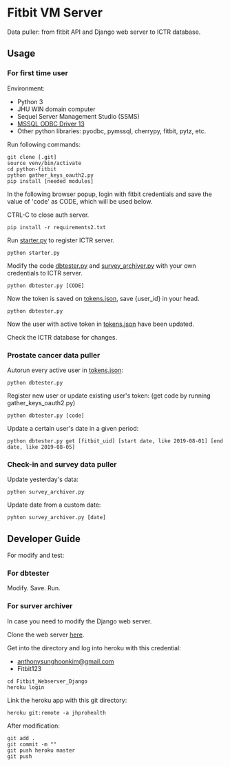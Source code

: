 # Fitbit VM Server

Data puller: from fitbit API and Django web server to ICTR database.

## Usage

### For first time user

Environment:

* Python 3
* JHU WIN domain computer
* Sequel Server Management Studio (SSMS)
* [MSSQL ODBC Driver 13](https://www.microsoft.com/en-us/download/details.aspx?id=53339)
* Other python libraries: pyodbc, pymssql, cherrypy, fitbit, pytz, etc.

Run following commands:

```
git clone [.git]
source venv/bin/activate
cd python-fitbit
python gather_keys_oauth2.py
pip install [needed modules]
```
In the following browser popup, login with fitbit credentials and save the value of 'code' as CODE, which will be used below.

CTRL-C to close auth server.
```
pip install -r requirements2.txt
```
Run [starter.py](python-fitbit/starter.py) to register ICTR server.
```
python starter.py
```

Modify the code [dbtester.py](python-fitbit/dbtester.py) and [survey_archiver.py](python-fitbit/survey_archiver.py) with your own credentials to ICTR server.
```
python dbtester.py [CODE]
```
Now the token is saved on [tokens.json](python-fitbit/tokens.json), save {user_id} in your head.
```
python dbtester.py
```

Now the user with active token in [tokens.json](python-fitbit/tokens.json) have been updated. 

Check the ICTR database for changes.

### Prostate cancer data puller

Autorun every active user in [tokens.json](python-fitbit/tokens.json):

```
python dbtester.py
```

Register new user or update existing user's token: (get code by running gather_keys_oauth2.py)

```
python dbtester.py [code]
```

Update a certain user's date in a given period:
```
python dbtester.py get [fitbit_uid] [start date, like 2019-08-01] [end date, like 2019-08-05]
```

### Check-in and survey data puller

Update yesterday's data:

```
python survey_archiver.py
```

Update date from a custom date:

```
pyhton survey_archiver.py [date]
```

## Developer Guide

For modify and test:

### For dbtester

Modify. Save. Run.

### For surver archiver

In case you need to modify the Django web server.

Clone the web server [here](https://github.com/fath0218/Fitbit_Webserver_Django).

Get into the directory and log into heroku with this credential:

* anthonysunghoonkim@gmail.com
* Fitbit123

```
cd Fitbit_Webserver_Django
heroku login
```
Link the heroku app with this git directory:
```
heroku git:remote -a jhprohealth
```
After modification:
```
git add .
git commit -m ""
git push heroku master
git push
```
